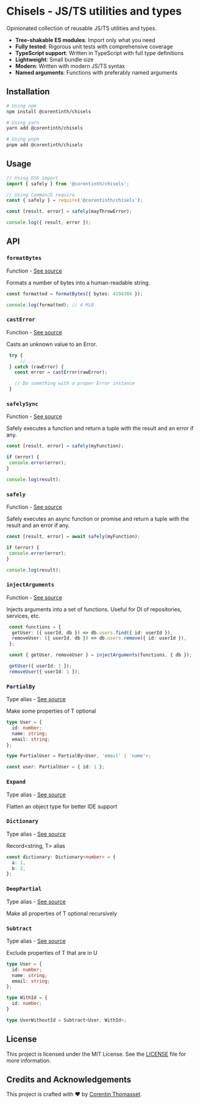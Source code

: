 # Chisels - JS/TS utilities and types

Opinionated collection of reusable JS/TS utilities and types.

* **Tree-shakable ES modules**: Import only what you need
* **Fully tested**: Rigorous unit tests with comprehensive coverage
* **TypeScript support**: Written in TypeScript with full type definitions
* **Lightweight**: Small bundle size
* **Modern**: Written with modern JS/TS syntax
* **Named arguments**: Functions with preferably named arguments

## Installation

```bash
# Using npm
npm install @corentinth/chisels

# Using yarn
yarn add @corentinth/chisels

# Using pnpm
pnpm add @corentinth/chisels
```

## Usage

```ts
// Using ES6 import
import { safely } from '@corentinth/chisels';

// Using CommonJS require
const { safely } = require('@corentinth/chisels');

const [result, error] = safely(mayThrowError);

console.log({ result, error });
```

## API

<!-- API-DOCS-START -->

### `formatBytes`

Function - [See source](./src/bytes.ts#L18)

Formats a number of bytes into a human-readable string.


```typescript
const formatted = formatBytes({ bytes: 4194304 });

console.log(formatted); // 4 MiB
```

### `castError`

Function - [See source](./src/errors.ts#L19)

Casts an unknown value to an Error.


```typescript
 try {
     // ...
 } catch (rawError) {
   const error = castError(rawError);

   // Do something with a proper Error instance
 }
 ```

### `safelySync`

Function - [See source](./src/safely.ts#L20)

Safely executes a function and return a tuple with the result and an error if any.


```typescript
const [result, error] = safely(myFunction);

if (error) {
 console.error(error);
}

console.log(result);
```

### `safely`

Function - [See source](./src/safely.ts#L42)

Safely executes an async function or promise and return a tuple with the result and an error if any.


```typescript
const [result, error] = await safely(myFunction);

if (error) {
 console.error(error);
}

console.log(result);
```

### `injectArguments`

Function - [See source](./src/injection.ts#L22)

Injects arguments into a set of functions. Useful for DI of repositories, services, etc.


```typescript
 const functions = {
  getUser: ({ userId, db }) => db.users.find({ id: userId }),
  removeUser: ({ userId, db }) => db.users.remove({ id: userId }),
 };

 const { getUser, removeUser } = injectArguments(functions, { db });

 getUser({ userId: 1 });
 removeUser({ userId: 1 });
```

### `PartialBy`

Type alias - [See source](./src/types.ts#L17)

Make some properties of T optional


```typescript
type User = {
  id: number;
  name: string;
  email: string;
};

type PartialUser = PartialBy<User, 'email' | 'name'>;

const user: PartialUser = { id: 1 };
```

### `Expand`

Type alias - [See source](./src/types.ts#L22)

Flatten an object type for better IDE support

### `Dictionary`

Type alias - [See source](./src/types.ts#L35)

Record<string, T> alias


```typescript
const dictionary: Dictionary<number> = {
  a: 1,
  b: 2,
};
```

### `DeepPartial`

Type alias - [See source](./src/types.ts#L40)

Make all properties of T optional recursively

### `Subtract`

Type alias - [See source](./src/types.ts#L64)

Exclude properties of T that are in U


```typescript
type User = {
  id: number;
  name: string;
  email: string;
};

type WithId = {
  id: number;
}

type UserWithoutId = Subtract<User, WithId>;
```

<!-- API-DOCS-END -->

## License

This project is licensed under the MIT License. See the [LICENSE](./LICENSE) file for more information.

## Credits and Acknowledgements

This project is crafted with ❤️ by [Corentin Thomasset](https://corentin.tech).
